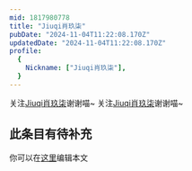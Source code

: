 ```yaml
---
mid: 1817980778
title: "Jiuqi肖玖柒"
pubDate: "2024-11-04T11:22:08.170Z"
updatedDate: "2024-11-04T11:22:08.170Z"
profile:
  {
    Nickname: ["Jiuqi肖玖柒"],
  }
---
```


关注[Jiuqi肖玖柒](https://space.bilibili.com/1817980778)谢谢喵~ 关注[Jiuqi肖玖柒](https://space.bilibili.com/1817980778)谢谢喵~

## 此条目有待补充
你可以在[这里](https://github.com/Yuhanawa/VTuber.ICU/edit/master/src/content/v/Jiuqi肖玖柒/index.md)编辑本文
